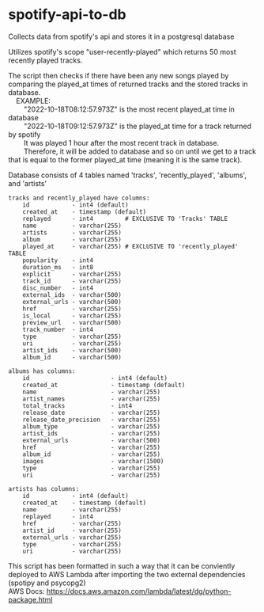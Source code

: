 # spotify-api-to-db
Collects data from spotify's api and stores it in a postgresql database

Utilizes spotify's scope "user-recently-played" which returns 50 most recently played tracks.

The script then checks if there have been any new songs played by comparing the played_at
times of returned tracks and the stored tracks in database.<br />
&nbsp;&nbsp;&nbsp;&nbsp;EXAMPLE:<br />
 &nbsp;&nbsp;&nbsp;&nbsp;&nbsp;&nbsp;&nbsp;&nbsp;"2022-10-18T08:12:57.973Z" is the most recent played_at time in database<br />
&nbsp;&nbsp;&nbsp;&nbsp;&nbsp;&nbsp;&nbsp;&nbsp;"2022-10-18T09:12:57.973Z" is the played_at time for a track returned by spotify<br />
&nbsp;&nbsp;&nbsp;&nbsp;&nbsp;&nbsp;&nbsp;&nbsp;It was played 1 hour after the most recent track in database.<br />
&nbsp;&nbsp;&nbsp;&nbsp;&nbsp;&nbsp;&nbsp;&nbsp;Therefore, it will be added to database and so on until we get to a track that is equal to the former played_at time (meaning it is the same track).<br />

Database consists of 4 tables named 'tracks', 'recently_played', 'albums', and 'artists'<br />

    tracks and recently_played have columns:
        id            - int4 (default)
        created_at    - timestamp (default)
        replayed      - int4         # EXCLUSIVE TO 'Tracks' TABLE
        name          - varchar(255)
        artists       - varchar(255)
        album         - varchar(255)
        played_at     - varchar(255) # EXCLUSIVE TO 'recently_played' TABLE
        popularity    - int4
        duration_ms   - int8
        explicit      - varchar(255)
        track_id      - varchar(255)
        disc_number   - int4
        external_ids  - varchar(500)
        external_urls - varchar(500)
        href          - varchar(255)
        is_local      - varchar(255)
        preview_url   - varchar(500)
        track_number  - int4
        type          - varchar(255)
        uri           - varchar(255)
        artist_ids    - varchar(500)
        album_id      - varchar(500)

    albums has columns:
        id                       - int4 (default)
        created_at               - timestamp (default)
        name                     - varchar(255)
        artist_names             - varchar(255)
        total_tracks             - int4
        release_date             - varchar(255)
        release_date_precision   - varchar(255)
        album_type               - varchar(255)
        artist_ids               - varchar(255)
        external_urls            - varchar(500)
        href                     - varchar(255)
        album_id                 - varchar(255)
        images                   - varchar(1500)
        type                     - varchar(255)
        uri                      - varchar(255)
    
    artists has columns:
        id            - int4 (default)
        created_at    - timestamp (default)
        name          - varchar(255)
        replayed      - int4
        href          - varchar(255)
        artist_id     - varchar(255)
        external_urls - varchar(255)
        type          - varchar(255)
        uri           - varchar(255)

This script has been formatted in such a way that it can be conviently deployed to AWS Lambda after importing the two external dependencies (spotipy and psycopg2)<br />
    AWS Docs: https://docs.aws.amazon.com/lambda/latest/dg/python-package.html